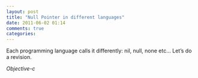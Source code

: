 ```yaml
---
layout: post
title: "Null Pointer in different languages"
date: 2011-06-02 01:14
comments: true
categories: 
---
```



Each programming language calls it differently: nil, null, none etc… Let’s do a revision.




*Objective-c*


